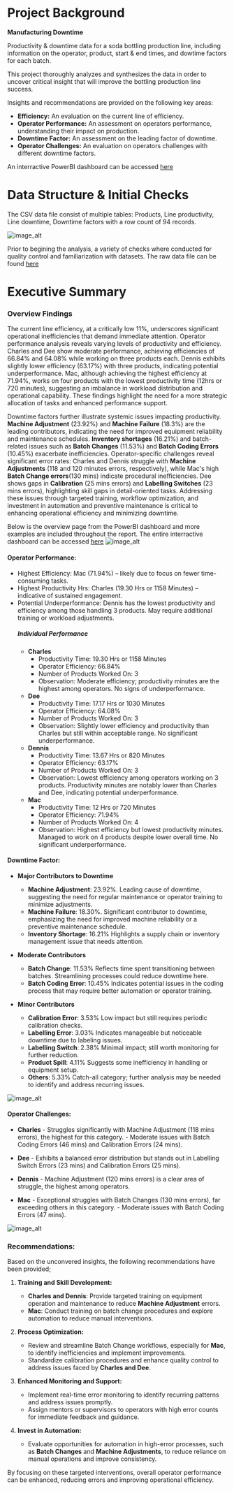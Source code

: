 # Project Background
**Manufacturing Downtime**

Productivity & downtime data for a soda bottling production line, including information on the operator, product, start & end times, and dowtime factors for each batch.

This project thoroughly analyzes and synthesizes the data in order to uncover critical insight that will improve the bottling production line success.

Insights and recommendations are provided on the following key areas:
- **Efficiency:** An evaluation on the current line of efficiency.
- **Operator Performance:** An assessment on operators performance, understanding their impact on production.  
- **Downtime Factor:** An assessment on the leading factor of downtime.
- **Operator Challenges:** An evaluation on operators challenges with different downtime factors.

An interractive PowerBI dashboard can be accessed [here](https://app.powerbi.com/view?r=eyJrIjoiY2E0NjhlODEtOTA2My00Nzc5LTgwN2UtMmU4ZDRlZTUxNTk0IiwidCI6IjJkZTU1ZjVjLWQwMDMtNGQyYS04MjZiLWVhZDJhOWYyYjljZCJ9)

# Data Structure & Initial Checks
The CSV data file consist of multiple tables: Products, Line productivity, Line downtime, Downtime factors with a row count of 94 records.

![image_alt](https://github.com/princeabdul99/soda_bottling_production_line/blob/2c9f2cb52248f81d8c53f1cd8ecce258a0b503b4/manufacturing_downtime-erd.png)

Prior to begining the analysis, a variety of checks where conducted for quality control and familiarization with datasets. The raw data file can be found [here](https://github.com/princeabdul99/soda_bottling_production_line/blob/4d27e98112edfc2fea2ff01ce0e8c70130aa4d63/data.zip)

# Executive Summary

### Overview Findings
The current line efficiency, at a critically low 11%, underscores significant operational inefficiencies that demand immediate attention. Operator performance analysis reveals varying levels of productivity and efficiency. Charles and Dee show moderate performance, achieving efficiencies of 66.84% and 64.08% while working on three products each. Dennis exhibits slightly lower efficiency (63.17%) with three products, indicating potential underperformance. Mac, although achieving the highest efficiency at 71.94%, works on four products with the lowest productivity time (12hrs or 720 minutes), suggesting an imbalance in workload distribution and operational capability. These findings highlight the need for a more strategic allocation of tasks and enhanced performance support.

Downtime factors further illustrate systemic issues impacting productivity. **Machine Adjustment** (23.92%) and **Machine Failure** (18.3%) are the leading contributors, indicating the need for improved equipment reliability and maintenance schedules. **Inventory shortages** (16.21%) and batch-related issues such as **Batch Changes** (11.53%) and **Batch Coding Errors** (10.45%) exacerbate inefficiencies. Operator-specific challenges reveal significant error rates: Charles and Dennis struggle with **Machine Adjustments** (118 and 120 minutes errors, respectively), while Mac's high **Batch Change errors**(130 mins) indicate procedural inefficiencies. Dee shows gaps in **Calibration** (25 mins errors) and **Labelling Switches** (23 mins errors), highlighting skill gaps in detail-oriented tasks. Addressing these issues through targeted training, workflow optimization, and investment in automation and preventive maintenance is critical to enhancing operational efficiency and minimizing downtime.

Below is the overview page from the PowerBI dashboard and more examples are included throughout the report. The entire interractive dashboard can be accessed [here](https://app.powerbi.com/view?r=eyJrIjoiY2E0NjhlODEtOTA2My00Nzc5LTgwN2UtMmU4ZDRlZTUxNTk0IiwidCI6IjJkZTU1ZjVjLWQwMDMtNGQyYS04MjZiLWVhZDJhOWYyYjljZCJ9)
![image_alt](https://github.com/princeabdul99/soda_bottling_production_line/blob/8594047cfcb302ebd0e9a7a561ffe0023b2ced96/overview.jpg)

#### Operator Performance:
- Highest Efficiency: Mac (71.94%) – likely due to focus on fewer time-consuming tasks.
- Highest Productivity Hrs: Charles (19.30 Hrs or 1158 Minutes) – indicative of sustained engagement.
- Potential Underperformance: Dennis has the lowest productivity and efficiency among those handling 3 products. May require additional training or workload adjustments.
    ##### Individual Performance
    - **Charles**
        - Productivity Time: 19.30 Hrs or 1158 Minutes
        - Operator Efficiency: 66.84%
        - Number of Products Worked On: 3
        - Observation: Moderate efficiency; productivity minutes are the highest among operators. No signs of underperformance.
    - **Dee**
        - Productivity Time: 17.17 Hrs or 1030 Minutes
        - Operator Efficiency: 64.08%
        - Number of Products Worked On: 3
        - Observation: Slightly lower efficiency and productivity than Charles but still within acceptable range. No significant underperformance.
    - **Dennis**
        - Productivity Time: 13.67 Hrs or 820 Minutes
        - Operator Efficiency: 63.17%
        - Number of Products Worked On: 3
        - Observation:  Lowest efficiency among operators working on 3 products. Productivity minutes are notably lower than Charles and Dee, indicating potential underperformance.
    - **Mac**
        - Productivity Time: 12 Hrs or 720 Minutes
        - Operator Efficiency: 71.94%
        - Number of Products Worked On:  4
        - Observation: Highest efficiency but lowest productivity minutes. Managed to work on 4 products despite lower overall time. No significant underperformance.
     
          
#### Downtime Factor:
- **Major Contributors to Downtime**
    - **Machine Adjustment**: 23.92%. Leading cause of downtime, suggesting the need for regular maintenance or operator training to minimize adjustments.
    - **Machine Failure**: 18.30%. Significant contributor to downtime, emphasizing the need for improved machine reliability or a preventive maintenance schedule.
    - **Inventory Shortage**: 16.21% Highlights a supply chain or inventory management issue that needs attention.
      
- **Moderate Contributors**
    - **Batch Change**: 11.53% Reflects time spent transitioning between batches. Streamlining processes could reduce downtime here.
    - **Batch Coding Error**: 10.45% Indicates potential issues in the coding process that may require better automation or operator training.
    
- **Minor Contributors**
    - **Calibration Error**: 3.53% Low impact but still requires periodic calibration checks.
    - **Labelling Error**: 3.03% Indicates manageable but noticeable downtime due to labeling issues.
    - **Labelling Switch**: 2.38% Minimal impact; still worth monitoring for further reduction.
    - **Product Spill**: 4.11% Suggests some inefficiency in handling or equipment setup.
    - **Others**: 5.33% Catch-all category; further analysis may be needed to identify and address recurring issues.


![image_alt](https://github.com/princeabdul99/soda_bottling_production_line/blob/a6b32c30a6a03ec254fc0555ea5ceb4cad888d8e/dowtime-factor.jpg)

#### Operator Challenges:
- **Charles**
      - Struggles significantly with Machine Adjustment (118 mins errors), the highest for this category.
      - Moderate issues with Batch Coding Errors (46 mins) and Calibration Errors (24 mins).
      
- **Dee**
      - Exhibits a balanced error distribution but stands out in Labelling Switch Errors (23 mins) and Calibration Errors (25 mins).
      
- **Dennis**
      - Machine Adjustment (120 mins errors) is a clear area of struggle, the highest among operators.
  
- **Mac**
      - Exceptional struggles with Batch Changes (130 mins errors), far exceeding others in this category.
      - Moderate issues with Batch Coding Errors (47 mins).

  
![image_alt](https://github.com/princeabdul99/soda_bottling_production_line/blob/087872658037b1549eb096258b96a435ee0c6160/operator%20downtime%20factor.jpg)

### Recommendations:
Based on the unconvered insights, the following recommendations have been provided;
1. **Training and Skill Development:**
   - **Charles and Dennis**: Provide targeted training on equipment operation and maintenance to reduce **Machine Adjustment** errors.
   - **Mac**: Conduct training on batch change procedures and explore automation to reduce manual interventions.

2. **Process Optimization:**
   - Review and streamline Batch Change workflows, especially for **Mac**, to identify inefficiencies and implement improvements.
   - Standardize calibration procedures and enhance quality control to address issues faced by **Charles and Dee**.

3. **Enhanced Monitoring and Support:**
   - Implement real-time error monitoring to identify recurring patterns and address issues promptly.
   - Assign mentors or supervisors to operators with high error counts for immediate feedback and guidance.

4. **Invest in Automation:**
   - Evaluate opportunities for automation in high-error processes, such as **Batch Changes** and **Machine Adjustments**, to reduce reliance on manual operations and improve consistency.

By focusing on these targeted interventions, overall operator performance can be enhanced, reducing errors and improving operational efficiency.
